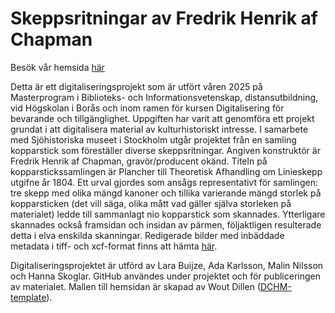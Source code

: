 # Skeppsritningar av Fredrik Henrik af Chapman

Besök vår hemsida [här](https://larabuijze.github.io/Digitaliseringsprojekt-Grupp-G/index.html)

Detta är ett digitaliseringsprojekt som är utfört våren 2025 på Masterprogram i
Biblioteks- och Informationsvetenskap, distansutbildning, vid Högskolan i Borås och inom
ramen för kursen Digitalisering för bevarande och tillgänglighet. Uppgiften har varit att
genomföra ett projekt grundat i att digitalisera material av kulturhistoriskt
intresse. I samarbete med Sjöhistoriska museet i Stockholm utgår projektet från en samling
kopparstick som föreställer diverse skeppsritningar. Angiven konstruktör
är Fredrik Henrik af Chapman, gravör/producent okänd. Titeln på kopparstickssamlingen är
Plancher till Theoretisk Afhandling om Linieskepp utgifne år 1804. Ett urval gjordes som ansågs 
representativt för samlingen: tre skepp med olika mängd kanoner och tillika varierande mängd 
storlek på kopparsticken (det vill säga, olika mått vad gäller själva storleken på materialet) 
ledde till sammanlagt nio kopparstick som skannades. Ytterligare skannades också framsidan och 
insidan av pärmen, följaktligen resulterade detta i elva enskilda skanningar. Redigerade bilder 
med inbäddade metadata i tiff- och xcf-format finns att hämta [här](https://boras-my.sharepoint.com/:f:/g/personal/s2412340_student_hb_se/Ei3LAR-imxBGq3ORBjWKZ3oBBnIaDAdrUTPc5vyb2cPrXw?e=wwPvzV).


Digitaliseringsprojektet är utförd av Lara Buijze, Ada Karlsson, Malin Nilsson och Hanna Skoglar. 
GitHub användes under projektet och för publiceringen av materialet. Mallen till hemsidan är skapad
av Wout Dillen ([DCHM-template](https://github.com/sslis/DCHM-template)).
